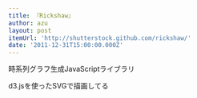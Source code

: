 ```yaml
---
title: 『Rickshaw』
author: azu
layout: post
itemUrl: 'http://shutterstock.github.com/rickshaw/'
date: '2011-12-31T15:00:00.000Z'
---
```

時系列グラフ生成JavaScriptライブラリ

d3.jsを使ったSVGで描画してる
